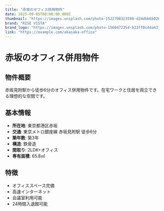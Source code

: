 ```yaml
---
title: "赤坂のオフィス併用物件"
date: 2025-09-05T00:00:00.000Z
thumbnail: "https://images.unsplash.com/photo-1522708323590-d24dbb6b0267?ixlib=rb-4.0.3&auto=format&fit=crop&w=800&q=80"
brand: "RISE VISTA"
brand_logo: "https://images.unsplash.com/photo-1560472354-b33ff0c44a43?ixlib=rb-4.0.3&auto=format&fit=crop&w=100&q=80"
link: "https://example.com/akasaka-office"
---
```


# 赤坂のオフィス併用物件

## 物件概要

赤坂見附駅から徒歩6分のオフィス併用物件です。在宅ワークと住居を両立できる理想的な空間です。

## 基本情報

- **所在地**: 東京都港区赤坂
- **交通**: 東京メトロ銀座線 赤坂見附駅 徒歩6分
- **築年数**: 築3年
- **構造**: 鉄骨造
- **間取り**: 2LDK+オフィス
- **専有面積**: 65.8㎡

## 特徴

- オフィススペース完備
- 高速インターネット
- 会議室利用可能
- 24時間入退館可能

